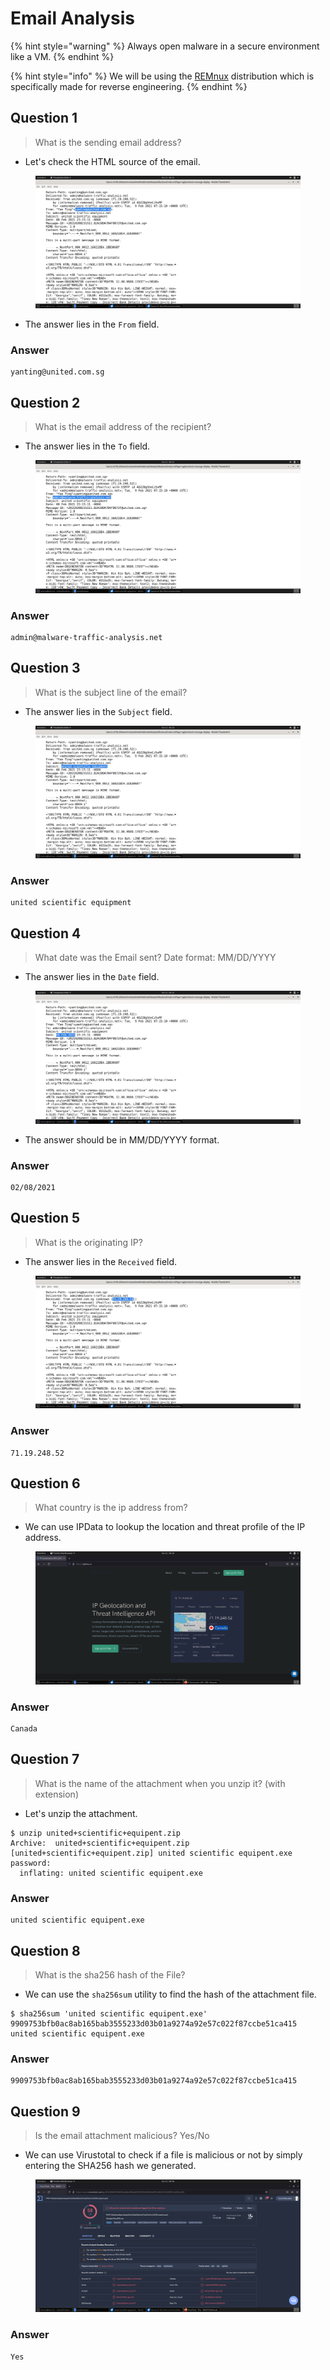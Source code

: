 # Email Analysis

{% hint style="warning" %}
Always open malware in a secure environment like a VM.
{% endhint %}

{% hint style="info" %}
We will be using the [REMnux](https://remnux.org/) distribution which is specifically made for reverse engineering.
{% endhint %}

##

## Question 1

> What is the sending email address?

* Let's check the HTML source of the email.&#x20;

<figure><img src="../../../.gitbook/assets/1 (93).png" alt=""><figcaption></figcaption></figure>

* The answer lies in the `From` field.

### Answer

```
yanting@united.com.sg
```

##

## Question 2

> What is the email address of the recipient?

* The answer lies in the `To` field.&#x20;

<figure><img src="../../../.gitbook/assets/2 (90).png" alt=""><figcaption></figcaption></figure>

### Answer

```
admin@malware-traffic-analysis.net
```

##

## Question 3

> What is the subject line of the email?

* The answer lies in the `Subject` field.&#x20;

<figure><img src="../../../.gitbook/assets/3 (77).png" alt=""><figcaption></figcaption></figure>

### Answer

```
united scientific equipment
```

##

## Question 4

> What date was the Email sent? Date format: MM/DD/YYYY

* The answer lies in the `Date` field.&#x20;

<figure><img src="../../../.gitbook/assets/4 (61).png" alt=""><figcaption></figcaption></figure>

* The answer should be in MM/DD/YYYY format.

### Answer

```
02/08/2021
```

##

## Question 5

> What is the originating IP?

* The answer lies in the `Received` field.

<figure><img src="../../../.gitbook/assets/5 (55).png" alt=""><figcaption></figcaption></figure>

### Answer

```
71.19.248.52
```

##

## Question 6

> What country is the ip address from?

* We can use IPData to lookup the location and threat profile of the IP address.&#x20;

<figure><img src="../../../.gitbook/assets/6 (47).png" alt=""><figcaption></figcaption></figure>

### Answer

```
Canada
```

##

## Question 7

> What is the name of the attachment when you unzip it? (with extension)

* Let's unzip the attachment.

```
$ unzip united+scientific+equipent.zip 
Archive:  united+scientific+equipent.zip
[united+scientific+equipent.zip] united scientific equipent.exe password: 
  inflating: united scientific equipent.exe  
```

### Answer

```
united scientific equipent.exe 
```

##

## Question 8

> What is the sha256 hash of the File?

* We can use the `sha256sum` utility to find the hash of the attachment file.

```
$ sha256sum 'united scientific equipent.exe'
9909753bfb0ac8ab165bab3555233d03b01a9274a92e57c022f87ccbe51ca415  united scientific equipent.exe
```

### Answer

```
9909753bfb0ac8ab165bab3555233d03b01a9274a92e57c022f87ccbe51ca415
```

##

## Question 9

> Is the email attachment malicious? Yes/No

* We can use Virustotal to check if a file is malicious or not by simply entering the SHA256 hash we generated.

<figure><img src="../../../.gitbook/assets/7 (36).png" alt=""><figcaption></figcaption></figure>

### Answer

```
Yes
```

